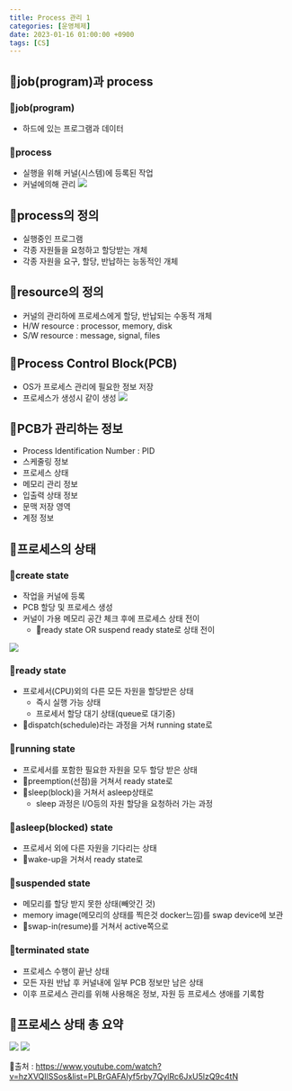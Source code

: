 ```yaml
---
title: Process 관리 1
categories: [운영체제]
date: 2023-01-16 01:00:00 +0900
tags: [CS]
---
```


## 📌job(program)과 process

### 📖job(program)

- 하드에 있는 프로그램과 데이터

### 📖process

- 실행을 위해 커널(시스템)에 등록된 작업
- 커널에의해 관리
  ![](https://velog.velcdn.com/images/wjdtmfgh/post/c541ae5c-5131-4aea-8f31-990327e60239/image.png)

## 📌process의 정의

- 실행중인 프로그램
- 각종 자원들을 요청하고 할당받는 개체
- 각종 자원을 요구, 할당, 반납하는 능동적인 개체

## 📌resource의 정의

- 커널의 관리하에 프로세스에게 할당, 반납되는 수동적 개체
- H/W resource : processor, memory, disk
- S/W resource : message, signal, files

## 📌Process Control Block(PCB)

- OS가 프로세스 관리에 필요한 정보 저장
- 프로세스가 생성시 같이 생성
  ![](https://velog.velcdn.com/images/wjdtmfgh/post/b44f3d95-681d-4e95-be8a-5c9ab4b201ba/image.png)

## 📌PCB가 관리하는 정보

- Process Identification Number : PID
- 스케줄링 정보
- 프로세스 상태
- 메모리 관리 정보
- 입출력 상태 정보
- 문맥 저장 영역
- 계정 정보

## 📌프로세스의 상태

### 📖create state

- 작업을 커널에 등록
- PCB 할당 및 프로세스 생성
- 커널이 가용 메모리 공간 체크 후에 프로세스 상태 전이
  - 🚀ready state OR suspend ready state로 상태 전이

![](https://velog.velcdn.com/images/wjdtmfgh/post/8ec2624c-17af-485f-aceb-4fabfda8d54c/image.png)

### 📖ready state

- 프로세서(CPU)외의 다른 모든 자원을 할당받은 상태
  - 즉시 실행 가능 상태
  - 프로세서 할당 대기 상태(queue로 대기중)
- 🚀dispatch(schedule)라는 과정을 거쳐 running state로

### 📖running state

- 프로세서를 포함한 필요한 자원을 모두 할당 받은 상태
- 🚀preemption(선점)을 거쳐서 ready state로
- 🚀sleep(block)을 거쳐서 asleep상태로
  - sleep 과정은 I/O등의 자원 할당을 요청하러 가는 과정

### 📖asleep(blocked) state

- 프로세서 외에 다른 자원을 기다리는 상태
- 🚀wake-up을 거쳐서 ready state로

### 📖suspended state

- 메모리를 할당 받지 못한 상태(빼앗긴 것)
- memory image(메모리의 상태를 찍은것 docker느낌)를 swap device에 보관
- 🚀swap-in(resume)를 거쳐서 active쪽으로

### 📖terminated state

- 프로세스 수행이 끝난 상태
- 모든 자원 반납 후 커널내에 일부 PCB 정보만 남은 상태
- 이후 프로세스 관리를 위해 사용해온 정보, 자원 등 프로세스 생애를 기록함

## 📌프로세스 상태 총 요약

![](https://velog.velcdn.com/images/wjdtmfgh/post/4173278b-6609-4278-81bb-6630142a9e25/image.png)
![](https://velog.velcdn.com/images/wjdtmfgh/post/d3da0cab-0b0a-498c-851d-94b4ab5e218c/image.png)

📮출처 : https://www.youtube.com/watch?v=hzXVQIlSSos&list=PLBrGAFAIyf5rby7QylRc6JxU5lzQ9c4tN
